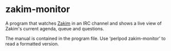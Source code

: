 # zakim-monitor
A program that watches [Zakim](https://www.w3.org/2001/12/zakim-irc-bot.html) in an IRC channel and shows a live view of Zakim's current agenda, queue and questions.

The manual is contained in the program file. Use ‘perlpod zakim-monitor’ to read a formatted version.
